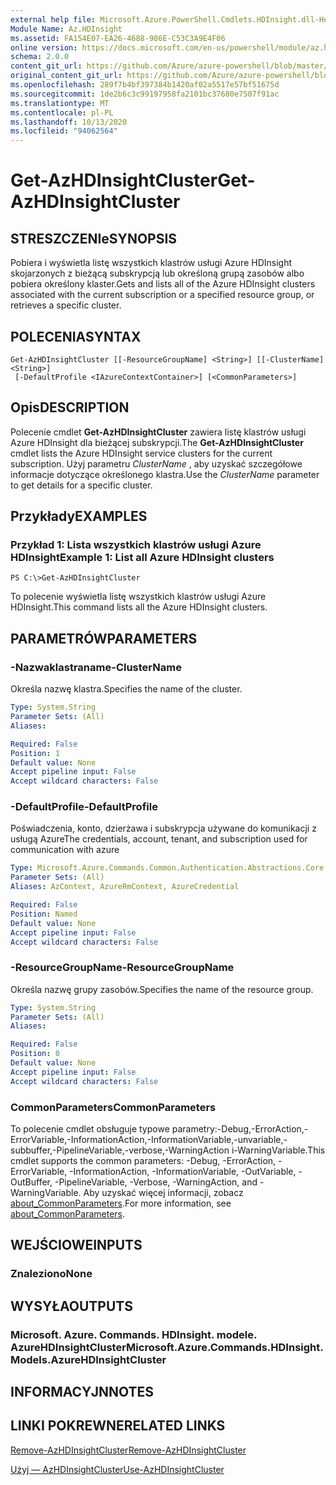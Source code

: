 ```yaml
---
external help file: Microsoft.Azure.PowerShell.Cmdlets.HDInsight.dll-Help.xml
Module Name: Az.HDInsight
ms.assetid: FA154E07-EA26-4688-986E-C53C3A9E4F06
online version: https://docs.microsoft.com/en-us/powershell/module/az.hdinsight/get-azhdinsightcluster
schema: 2.0.0
content_git_url: https://github.com/Azure/azure-powershell/blob/master/src/HDInsight/HDInsight/help/Get-AzHDInsightCluster.md
original_content_git_url: https://github.com/Azure/azure-powershell/blob/master/src/HDInsight/HDInsight/help/Get-AzHDInsightCluster.md
ms.openlocfilehash: 289f7b4bf397384b1420af02a5517e57bf51675d
ms.sourcegitcommit: 1de2b6c3c99197958fa2101bc37680e7507f91ac
ms.translationtype: MT
ms.contentlocale: pl-PL
ms.lasthandoff: 10/13/2020
ms.locfileid: "94062564"
---
```

# <span data-ttu-id="8d1c4-101">Get-AzHDInsightCluster</span><span class="sxs-lookup"><span data-stu-id="8d1c4-101">Get-AzHDInsightCluster</span></span>

## <span data-ttu-id="8d1c4-102">STRESZCZENIe</span><span class="sxs-lookup"><span data-stu-id="8d1c4-102">SYNOPSIS</span></span>
<span data-ttu-id="8d1c4-103">Pobiera i wyświetla listę wszystkich klastrów usługi Azure HDInsight skojarzonych z bieżącą subskrypcją lub określoną grupą zasobów albo pobiera określony klaster.</span><span class="sxs-lookup"><span data-stu-id="8d1c4-103">Gets and lists all of the Azure HDInsight clusters associated with the current subscription or a specified resource group, or retrieves a specific cluster.</span></span>

## <span data-ttu-id="8d1c4-104">POLECENIA</span><span class="sxs-lookup"><span data-stu-id="8d1c4-104">SYNTAX</span></span>

```
Get-AzHDInsightCluster [[-ResourceGroupName] <String>] [[-ClusterName] <String>]
 [-DefaultProfile <IAzureContextContainer>] [<CommonParameters>]
```

## <span data-ttu-id="8d1c4-105">Opis</span><span class="sxs-lookup"><span data-stu-id="8d1c4-105">DESCRIPTION</span></span>
<span data-ttu-id="8d1c4-106">Polecenie cmdlet **Get-AzHDInsightCluster** zawiera listę klastrów usługi Azure HDInsight dla bieżącej subskrypcji.</span><span class="sxs-lookup"><span data-stu-id="8d1c4-106">The **Get-AzHDInsightCluster** cmdlet lists the Azure HDInsight service clusters for the current subscription.</span></span>
<span data-ttu-id="8d1c4-107">Użyj parametru *ClusterName* , aby uzyskać szczegółowe informacje dotyczące określonego klastra.</span><span class="sxs-lookup"><span data-stu-id="8d1c4-107">Use the *ClusterName* parameter to get details for a specific cluster.</span></span>

## <span data-ttu-id="8d1c4-108">Przykłady</span><span class="sxs-lookup"><span data-stu-id="8d1c4-108">EXAMPLES</span></span>

### <span data-ttu-id="8d1c4-109">Przykład 1: Lista wszystkich klastrów usługi Azure HDInsight</span><span class="sxs-lookup"><span data-stu-id="8d1c4-109">Example 1: List all Azure HDInsight clusters</span></span>
```
PS C:\>Get-AzHDInsightCluster
```

<span data-ttu-id="8d1c4-110">To polecenie wyświetla listę wszystkich klastrów usługi Azure HDInsight.</span><span class="sxs-lookup"><span data-stu-id="8d1c4-110">This command lists all the Azure HDInsight clusters.</span></span>

## <span data-ttu-id="8d1c4-111">PARAMETRÓW</span><span class="sxs-lookup"><span data-stu-id="8d1c4-111">PARAMETERS</span></span>

### <span data-ttu-id="8d1c4-112">-Nazwaklastraname</span><span class="sxs-lookup"><span data-stu-id="8d1c4-112">-ClusterName</span></span>
<span data-ttu-id="8d1c4-113">Określa nazwę klastra.</span><span class="sxs-lookup"><span data-stu-id="8d1c4-113">Specifies the name of the cluster.</span></span>

```yaml
Type: System.String
Parameter Sets: (All)
Aliases:

Required: False
Position: 1
Default value: None
Accept pipeline input: False
Accept wildcard characters: False
```

### <span data-ttu-id="8d1c4-114">-DefaultProfile</span><span class="sxs-lookup"><span data-stu-id="8d1c4-114">-DefaultProfile</span></span>
<span data-ttu-id="8d1c4-115">Poświadczenia, konto, dzierżawa i subskrypcja używane do komunikacji z usługą Azure</span><span class="sxs-lookup"><span data-stu-id="8d1c4-115">The credentials, account, tenant, and subscription used for communication with azure</span></span>

```yaml
Type: Microsoft.Azure.Commands.Common.Authentication.Abstractions.Core.IAzureContextContainer
Parameter Sets: (All)
Aliases: AzContext, AzureRmContext, AzureCredential

Required: False
Position: Named
Default value: None
Accept pipeline input: False
Accept wildcard characters: False
```

### <span data-ttu-id="8d1c4-116">-ResourceGroupName</span><span class="sxs-lookup"><span data-stu-id="8d1c4-116">-ResourceGroupName</span></span>
<span data-ttu-id="8d1c4-117">Określa nazwę grupy zasobów.</span><span class="sxs-lookup"><span data-stu-id="8d1c4-117">Specifies the name of the resource group.</span></span>

```yaml
Type: System.String
Parameter Sets: (All)
Aliases:

Required: False
Position: 0
Default value: None
Accept pipeline input: False
Accept wildcard characters: False
```

### <span data-ttu-id="8d1c4-118">CommonParameters</span><span class="sxs-lookup"><span data-stu-id="8d1c4-118">CommonParameters</span></span>
<span data-ttu-id="8d1c4-119">To polecenie cmdlet obsługuje typowe parametry:-Debug,-ErrorAction,-ErrorVariable,-InformationAction,-InformationVariable,-unvariable,-subbuffer,-PipelineVariable,-verbose,-WarningAction i-WarningVariable.</span><span class="sxs-lookup"><span data-stu-id="8d1c4-119">This cmdlet supports the common parameters: -Debug, -ErrorAction, -ErrorVariable, -InformationAction, -InformationVariable, -OutVariable, -OutBuffer, -PipelineVariable, -Verbose, -WarningAction, and -WarningVariable.</span></span> <span data-ttu-id="8d1c4-120">Aby uzyskać więcej informacji, zobacz [about_CommonParameters](http://go.microsoft.com/fwlink/?LinkID=113216).</span><span class="sxs-lookup"><span data-stu-id="8d1c4-120">For more information, see [about_CommonParameters](http://go.microsoft.com/fwlink/?LinkID=113216).</span></span>

## <span data-ttu-id="8d1c4-121">WEJŚCIOWE</span><span class="sxs-lookup"><span data-stu-id="8d1c4-121">INPUTS</span></span>

### <span data-ttu-id="8d1c4-122">Znaleziono</span><span class="sxs-lookup"><span data-stu-id="8d1c4-122">None</span></span>

## <span data-ttu-id="8d1c4-123">WYSYŁA</span><span class="sxs-lookup"><span data-stu-id="8d1c4-123">OUTPUTS</span></span>

### <span data-ttu-id="8d1c4-124">Microsoft. Azure. Commands. HDInsight. modele. AzureHDInsightCluster</span><span class="sxs-lookup"><span data-stu-id="8d1c4-124">Microsoft.Azure.Commands.HDInsight.Models.AzureHDInsightCluster</span></span>

## <span data-ttu-id="8d1c4-125">INFORMACYJN</span><span class="sxs-lookup"><span data-stu-id="8d1c4-125">NOTES</span></span>

## <span data-ttu-id="8d1c4-126">LINKI POKREWNE</span><span class="sxs-lookup"><span data-stu-id="8d1c4-126">RELATED LINKS</span></span>

[<span data-ttu-id="8d1c4-127">Remove-AzHDInsightCluster</span><span class="sxs-lookup"><span data-stu-id="8d1c4-127">Remove-AzHDInsightCluster</span></span>](./Remove-AzHDInsightCluster.md)

[<span data-ttu-id="8d1c4-128">Użyj — AzHDInsightCluster</span><span class="sxs-lookup"><span data-stu-id="8d1c4-128">Use-AzHDInsightCluster</span></span>](./Use-AzHDInsightCluster.md)


